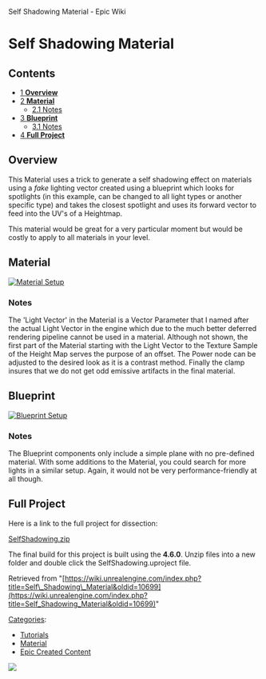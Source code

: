 Self Shadowing Material - Epic Wiki                    

Self Shadowing Material
=======================

  

Contents
--------

*   [1 **Overview**](#Overview)
*   [2 **Material**](#Material)
    *   [2.1 Notes](#Notes)
*   [3 **Blueprint**](#Blueprint)
    *   [3.1 Notes](#Notes_2)
*   [4 **Full Project**](#Full_Project)

**Overview**
------------

This Material uses a trick to generate a self shadowing effect on materials using a _fake_ lighting vector created using a blueprint which looks for spotlights (in this example, can be changed to all light types or another specific type) and takes the closest spotlight and uses its forward vector to feed into the UV's of a Heightmap.

This material would be great for a very particular moment but would be costly to apply to all materials in your level.

**Material**
------------

[![Material Setup](https://d3ar1piqh1oeli.cloudfront.net/1/19/13454-self-shadow.jpg/864px-13454-self-shadow.jpg)](/File:13454-self-shadow.jpg "Material Setup")

### Notes

The 'Light Vector' in the Material is a Vector Parameter that I named after the actual Light Vector in the engine which due to the much better deferred rendering pipeline cannot be used in a material. Although not shown, the first part of the Material starting with the Light Vector to the Texture Sample of the Height Map serves the purpose of an offset. The Power node can be adjusted to the desired look as it is a contrast method. Finally the clamp insures that we do not get odd emissive artifacts in the final material.

**Blueprint**
-------------

[![Blueprint Setup](https://d3ar1piqh1oeli.cloudfront.net/7/7c/13455-self-shadowbp.jpg/864px-13455-self-shadowbp.jpg)](/File:13455-self-shadowbp.jpg "Blueprint Setup")

### Notes

The Blueprint components only include a simple plane with no pre-defined material. With some additions to the Material, you could search for more lights in a similar setup. Again, it would not be very performance-friendly at all though.

**Full Project**
----------------

Here is a link to the full project for dissection:

[SelfShadowing.zip](https://mega.co.nz/#!jQV0wYZa!aO9XHaORBafAs8Bfwi-RHJct25CcTgC3E6xpxn82SlI)

The final build for this project is built using the **4.6.0**. Unzip files into a new folder and double click the SelfShadowing.uproject file.

Retrieved from "[https://wiki.unrealengine.com/index.php?title=Self\_Shadowing\_Material&oldid=10699](https://wiki.unrealengine.com/index.php?title=Self_Shadowing_Material&oldid=10699)"

[Categories](/Special:Categories "Special:Categories"):

*   [Tutorials](/Category:Tutorials "Category:Tutorials")
*   [Material](/Category:Material "Category:Material")
*   [Epic Created Content](/Category:Epic_Created_Content "Category:Epic Created Content")

  ![](https://tracking.unrealengine.com/track.png)